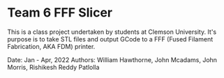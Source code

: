 # Team 6 FFF Slicer

This is a class project undertaken by students at Clemson University. It's purpose is to take STL files and output GCode to a FFF (Fused Filament Fabrication, AKA FDM) printer. 

Date: Jan - Apr, 2022
Authors: William Hawthorne, John Mcadams, John Morris, Rishikesh Reddy Patlolla